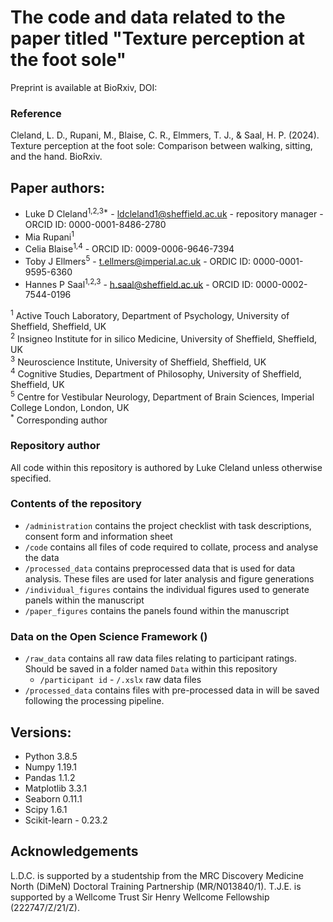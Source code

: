 # The code and data related to the paper titled "Texture perception at the foot sole"
Preprint is available at BioRxiv, DOI: 

### Reference
Cleland, L. D., Rupani, M., Blaise, C. R., Elmmers, T. J., & Saal, H. P. (2024). Texture perception at the foot sole: Comparison between walking, sitting, and the hand. BioRxiv.

## Paper authors:
* Luke D Cleland<sup>1,2,3*</sup> - ldcleland1@sheffield.ac.uk - repository manager - ORCID ID: 0000-0001-8486-2780
* Mia Rupani<sup>1</sup>
* Celia Blaise<sup>1,4</sup> - ORCID ID: 0009-0006-9646-7394
* Toby J Ellmers<sup>5</sup> - t.ellmers@imperial.ac.uk - ORDIC ID: 0000-0001-9595-6360
* Hannes P Saal<sup>1,2,3</sup> - h.saal@sheffield.ac.uk - ORCID ID: 0000-0002-7544-0196

<sup>1</sup> Active Touch Laboratory, Department of Psychology, University of Sheffield, Sheffield, UK <br />
<sup>2</sup> Insigneo Institute for in silico Medicine, University of Sheffield, Sheffield, UK <br />
<sup>3</sup> Neuroscience Institute, University of Sheffield, Sheffield, UK <br />
<sup>4</sup> Cognitive Studies, Department of Philosophy, University of Sheffield, Sheffield, UK <br />
<sup>5</sup> Centre for Vestibular Neurology, Department of Brain Sciences, Imperial College London, London, UK <br />
<sup>*</sup> Corresponding author

### Repository author
All code within this repository is authored by Luke Cleland unless otherwise specified.

### Contents of the repository
* `/administration` contains the project checklist with task descriptions, consent form and information sheet
* `/code` contains all files of code required to collate, process and analyse the data
* `/processed_data` contains preprocessed data that is used for data analysis. These files are used for later analysis and figure generations
* `/individual_figures` contains the individual figures used to generate panels within the manuscript
* `/paper_figures` contains the panels found within the manuscript

### Data on the Open Science Framework ()
* `/raw_data` contains all raw data files relating to participant ratings. Should be saved in a folder named `Data` within this repository
     - `/participant id`
             - `/.xslx` raw data files
* `/processed_data` contains files with pre-processed data in will be saved following the processing pipeline. 

## Versions:
* Python 3.8.5
* Numpy 1.19.1
* Pandas 1.1.2
* Matplotlib 3.3.1
* Seaborn 0.11.1
* Scipy 1.6.1
* Scikit-learn - 0.23.2    

## Acknowledgements
L.D.C. is supported by a studentship from the MRC Discovery Medicine North (DiMeN)
Doctoral Training Partnership (MR/N013840/1).
T.J.E. is supported by a Wellcome Trust Sir Henry Wellcome Fellowship (222747/Z/21/Z).
